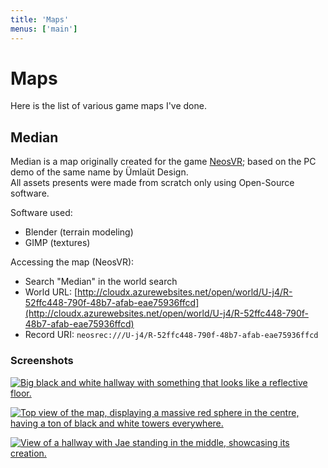 ```yaml
---
title: 'Maps'
menus: ['main']
---
```


# Maps

Here is the list of various game maps I've done.

## Median

Median is a map originally created for the game [NeosVR](https://neosvr.com); based on the PC demo of the same name by Ümlaüt Design.  
All assets presents were made from scratch only using Open-Source software.

Software used:
- Blender (terrain modeling)
- GIMP (textures)

Accessing the map (NeosVR):
- Search "Median" in the world search
- World URL: [http://cloudx.azurewebsites.net/open/world/U-j4/R-52ffc448-790f-48b7-afab-eae75936ffcd](http://cloudx.azurewebsites.net/open/world/U-j4/R-52ffc448-790f-48b7-afab-eae75936ffcd)
- Record URI: `neosrec:///U-j4/R-52ffc448-790f-48b7-afab-eae75936ffcd`

### Screenshots

[![Big black and white hallway with something that looks like a reflective floor.](https://sharex.777.tf/ShareX/2023/08/2023-08-24%2019.00.33.avif)](https://sharex.777.tf/ShareX/2023/08/2023-08-24%2019.00.33.avif)

[![Top view of the map, displaying a massive red sphere in the centre, having a ton of black and white towers everywhere.](https://sharex.777.tf/ShareX/2023/08/2023-08-24%2019.06.59.avif)](https://sharex.777.tf/ShareX/2023/08/2023-08-24%2019.06.59.avif)

[![View of a hallway with Jae standing in the middle, showcasing its creation.](https://sharex.777.tf/ShareX/2023/08/2023-08-24%2019.02.15.avif)](https://sharex.777.tf/ShareX/2023/08/2023-08-24%2019.02.15.avif)
